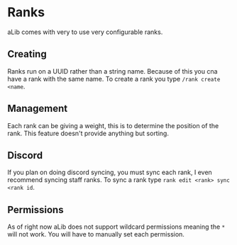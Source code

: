 # Ranks
aLib comes with very to use very configurable ranks. 

## Creating
Ranks run on a UUID rather than a string name. Because of this you cna have a rank with the same name.
To create a rank you type `/rank create <name`. 

## Management
Each rank can be giving a weight, this is to determine the position of the rank. This feature doesn't provide anything but sorting.

## Discord
If you plan on doing discord syncing, you must sync each rank, I even recommend syncing staff ranks. To sync a rank type `rank edit <rank> sync <rank id`.

## Permissions
As of right now aLib does not support wildcard permissions meaning the `*` will not work. You will have to manually set each permission.